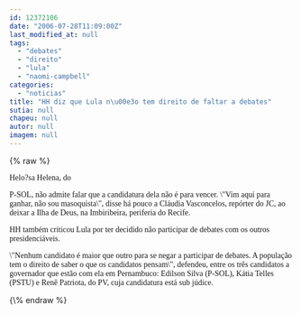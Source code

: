 ```yaml
---
id: 12372106
date: "2006-07-28T11:09:00Z"
last_modified_at: null
tags:
  - "debates"
  - "direito"
  - "lula"
  - "naomi-campbell"
categories:
  - "noticias"
title: "HH diz que Lula n\u00e3o tem direito de faltar a debates"
sutia: null
chapeu: null
autor: null
imagem: null
---
```

{\% raw %}
<p><P><FONT face=Verdana>Helo?sa Helena,&nbsp;do</p>
<p> P-SOL, não admite falar que a candidatura dela não é para vencer. \"Vim aqui para ganhar, não sou masoquista\", disse há pouco a Cláudia Vasconcelos, repórter do JC, ao deixar a Ilha de Deus, na Imbiribeira, periferia do Recife.</FONT></P></p>
<p><P><FONT face=Verdana>HH também criticou Lula por ter decidido não participar de debates com os outros presidenciáveis. </FONT></P></p>
<p><P><FONT face=Verdana>\"Nenhum candidato é maior que outro para se negar a participar de debates. A população tem o direito de saber o que os candidatos pensam\", defendeu, entre os três candidatos a governador que estão com ela em Pernambuco: Edilson Silva (P-SOL), Kátia Telles (PSTU) e Renê Patriota, do PV, cuja candidatura está sub júdice.</FONT></P> </p>
{\% endraw %}